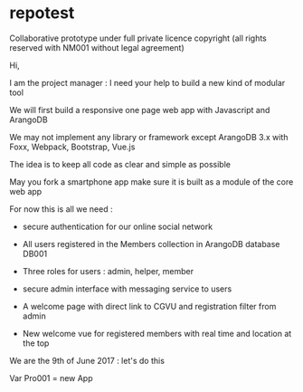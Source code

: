 # repotest

Collaborative prototype under full private licence copyright (all rights reserved with NM001 without legal agreement)

Hi, 

I am the project manager : I need your help to build a new kind of modular tool

We will first build a responsive one page web app with Javascript and ArangoDB 

We may not implement any library or framework except ArangoDB 3.x with Foxx, Webpack, Bootstrap, Vue.js 

The idea is to keep all code as clear and simple as possible

May you fork a smartphone app make sure it is built as a module of the core web app


For now this is all we need :

- secure authentication for our online social network 

- All users registered in the Members collection in ArangoDB database DB001

- Three roles for users : admin, helper, member 

- secure admin interface with messaging service to users

- A welcome page with direct link to CGVU and registration filter from admin

- New welcome vue for registered members with real time and location at the top


We are the 9th of June 2017 : let's do this 

Var Pro001 = new App










